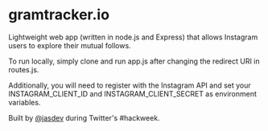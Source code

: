 gramtracker.io
===========

Lightweight web app (written in node.js and Express) that allows Instagram users to explore their mutual follows.

To run locally, simply clone and run app.js after changing the redirect URI in routes.js.

Additionally, you will need to register with the Instagram API and set your INSTAGRAM_CLIENT_ID and INSTAGRAM_CLIENT_SECRET as environment variables.

Built by [@jasdev](http://twitter.com/jasdev) during Twitter's #hackweek.
